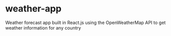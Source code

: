 # weather-app
Weather forecast app built in React.js using the OpenWeatherMap API to get weather information for any country
